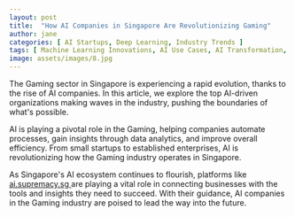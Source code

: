 ```yaml
---
layout: post
title:  "How AI Companies in Singapore Are Revolutionizing Gaming"
author: jane
categories: [ AI Startups, Deep Learning, Industry Trends ]
tags: [ Machine Learning Innovations, AI Use Cases, AI Transformation, AI Startups ]
image: assets/images/8.jpg
---
```


The Gaming sector in Singapore is experiencing a rapid evolution, thanks to the rise of AI companies. In this article, we explore the top AI-driven organizations making waves in the industry, pushing the boundaries of what's possible.

AI is playing a pivotal role in the Gaming, helping companies automate processes, gain insights through data analytics, and improve overall efficiency. From small startups to established enterprises, AI is revolutionizing how the Gaming industry operates in Singapore.

As Singapore's AI ecosystem continues to flourish, platforms like <a href="https://ai.supremacy.sg" target="_blank"> ai.supremacy.sg </a> are playing a vital role in connecting businesses with the tools and insights they need to succeed. With their guidance, AI companies in the Gaming industry are poised to lead the way into the future.
